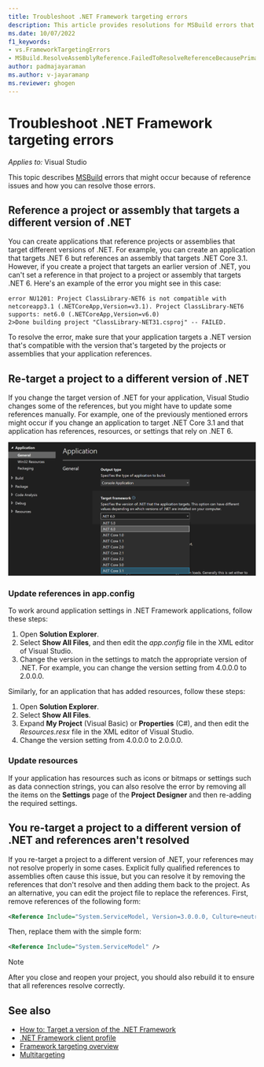 ```yaml
---
title: Troubleshoot .NET Framework targeting errors
description: This article provides resolutions for MSBuild errors that might occur because of reference issues.
ms.date: 10/07/2022
f1_keywords:
- vs.FrameworkTargetingErrors
- MSBuild.ResolveAssemblyReference.FailedToResolveReferenceBecausePrimaryAssemblyInExclusionList
author: padmajayaraman
ms.author: v-jayaramanp
ms.reviewer: ghogen
---
```


# Troubleshoot .NET Framework targeting errors

_Applies to:_&nbsp;Visual Studio

This topic describes [MSBuild](/visualstudio/msbuild/msbuild) errors that might occur because of reference issues and how you can resolve those errors.

## Reference a project or assembly that targets a different version of .NET

 You can create applications that reference projects or assemblies that target different versions of .NET. For example, you can create an application that targets .NET 6 but references an assembly that targets .NET Core 3.1. However, if you create a project that targets an earlier version of .NET, you can't set a reference in that project to a project or assembly that targets .NET 6. Here's an example of the error you might see in this case:

 ```output
 error NU1201: Project ClassLibrary-NET6 is not compatible with netcoreapp3.1 (.NETCoreApp,Version=v3.1). Project ClassLibrary-NET6 supports: net6.0 (.NETCoreApp,Version=v6.0)
2>Done building project "ClassLibrary-NET31.csproj" -- FAILED.
```

To resolve the error, make sure that your application targets a .NET version that's compatible with the version that's targeted by the projects or assemblies that your application references.

## Re-target a project to a different version of .NET

 If you change the target version of .NET for your application, Visual Studio changes some of the references, but you might have to update some references manually. For example, one of the previously mentioned errors might occur if you change an application to target .NET Core 3.1 and that application has references, resources, or settings that rely on .NET 6.

![Screenshot that shows changing the target framework in Visual Studio.](media/troubleshooting-dotnet-framework-targeting-errors/change-target-framework.png)

### Update references in app.config

To work around application settings in .NET Framework applications, follow these steps:

1. Open **Solution Explorer**.
1. Select **Show All Files**, and then edit the _app.config_ file in the XML editor of Visual Studio.
1. Change the version in the settings to match the appropriate version of .NET. For example, you can change the version setting from 4.0.0.0 to 2.0.0.0.

Similarly, for an application that has added resources, follow these steps:

1. Open **Solution Explorer**.
1. Select **Show All Files**.
1. Expand **My Project** (Visual Basic) or **Properties** (C#), and then edit the _Resources.resx_ file in the XML editor of Visual Studio.
1. Change the version setting from 4.0.0.0 to 2.0.0.0.

### Update resources

 If your application has resources such as icons or bitmaps or settings such as data connection strings, you can also resolve the error by removing all the items on the **Settings** page of the **Project Designer** and then re-adding the required settings.

## You re-target a project to a different version of .NET and references aren't resolved

 If you re-target a project to a different version of .NET, your references may not resolve properly in some cases. Explicit fully qualified references to assemblies often cause this issue, but you can resolve it by removing the references that don't resolve and then adding them back to the project. As an alternative, you can edit the project file to replace the references. First, remove references of the following form:

```xml
<Reference Include="System.ServiceModel, Version=3.0.0.0, Culture=neutral, PublicKeyToken=b77a5c561934e089, processorArchitecture=MSIL" />
```

Then, replace them with the simple form:

```xml
<Reference Include="System.ServiceModel" />
```

> [!NOTE]
> After you close and reopen your project, you should also rebuild it to ensure that all references resolve correctly.

## See also

- [How to: Target a version of the .NET Framework](/visualstudio/ide/visual-studio-multi-targeting-overview)
- [.NET Framework client profile](/dotnet/framework/deployment/client-profile)
- [Framework targeting overview](/visualstudio/ide/visual-studio-multi-targeting-overview)
- [Multitargeting](/visualstudio/msbuild/msbuild-multitargeting-overview)
